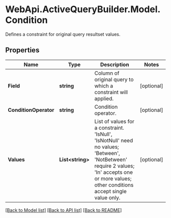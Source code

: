 # WebApi.ActiveQueryBuilder.Model.Condition

Defines a constraint for original query resultset values.

## Properties

Name | Type | Description | Notes
------------ | ------------- | ------------- | -------------
**Field** | **string** | Column of original query to which a constraint will applied. | [optional] 
**ConditionOperator** | **string** | Condition operator. | [optional] 
**Values** | **List&lt;string&gt;** | List of values for a constraint. 'IsNull', 'IsNotNull' need no values; 'Between', 'NotBetween' require 2 values; 'In' accepts one or more values; other conditions accept single value only. | [optional] 

[[Back to Model list]](../README.md#documentation-for-models) [[Back to API list]](../README.md#documentation-for-api-endpoints) [[Back to README]](../README.md)


